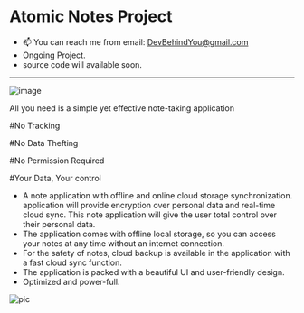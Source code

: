 # Atomic Notes Project
- 📫 You can reach me from email: DevBehindYou@gmail.com
- Ongoing Project.
- source code will available soon.
__________________________________________________________________
![image](https://github.com/DevBehindYou/Atomic-Notes-Project/assets/147663456/a6519e43-0e3e-4ce6-aebe-d508a1aadf97)

All you need is a simple yet effective note-taking application

#No Tracking

#No Data Thefting

#No Permission Required

#Your Data, Your control

- A note application with offline and online cloud storage synchronization. application will provide encryption over personal data and real-time cloud sync. This note application will give the user total control over their personal data.
- The application comes with offline local storage, so you can access your notes at any time without an internet connection.
- For the safety of notes, cloud backup is available in the application with a fast cloud sync function. 
- The application is packed with a beautiful UI and user-friendly design.
- Optimized and power-full.

![pic](https://github.com/DevBehindYou/Atomic-Notes-Project/assets/147663456/e2fc832e-e19a-4b50-bf05-4acb54c26e62)



